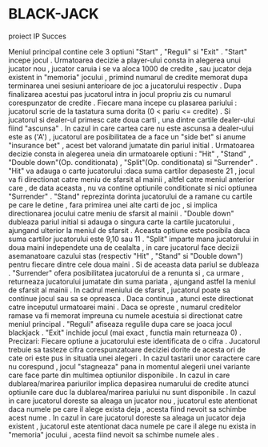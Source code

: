 # BLACK-JACK
proiect IP
Succes

Meniul principal contine cele 3 optiuni "Start" , "Reguli" si "Exit" . 
"Start" incepe jocul . Urmatoarea decizie a player-ului consta in alegerea unui jucator nou , jucator caruia i se va aloca 1000 de credite , sau jucator deja existent in "memoria" jocului , primind numarul de credite memorat dupa terminarea unei sesiuni anterioare de joc a jucatorului respectiv . Dupa finalizarea acestui pas jucatorul intra in jocul propriu zis cu numarul corespunzator de credite . Fiecare mana incepe cu plasarea pariului : jucatorul scrie de la tastatura suma dorita (0 < pariu <= credite) . Si jucatorul si dealer-ul primesc cate doua carti , una dintre cartile dealer-ului fiind "ascunsa" . In cazul in care cartea care nu este ascunsa a dealer-ului este as ('A') , jucatorul are posibilitatea de a face un "side bet" si anume "insurance bet" , acest bet valorand jumatate din pariul initial . 
Urmatoarea decizie consta in alegerea uneia din urmatoarele optiuni : "Hit" , "Stand" , "Double down"(Op. conditionata) , "Split"(Op. conditionata) si "Surrender" .
"Hit" va adauga o carte jucatorului :daca suma cartilor depaseste 21 , jocul va fi directionat catre meniu de sfarsit al mainii , altfel catre meniul anterior care , de data aceasta , nu va contine optiunile conditionate si nici optiunea "Surrender" .
"Stand" reprezinta dorinta jucatorului de a ramane cu cartile pe care le detine , fara primirea unei alte carti de joc , si implica directionarea jocului catre meniu de sfarsit al mainii .
"Double down" dubleaza pariul initial si adauga o singura carte la cartile jucatorului , ajungand ulterior la meniul de sfarsit . Aceasta optiune este posibila daca suma cartilor jucatorului este 9,10 sau 11 . 
"Split" imparte mana jucatorului in doua maini independete una de cealalta , in care jucatorul face decizii asemanatoare cazului stas (respectiv "Hit" , "Stand" si "Double down") pentru fiecare dintre cele doua maini . Si de aceasta data pariul se dubleaza .
"Surrender" ofera posibilitatea jucatorului de a renunta si , ca urmare , returneaza jucatorului jumatate din suma pariata , ajungand astfel la meniul de sfarsit al mainii .
In cadrul meniului de sfarsit , jucatorul poate sa continue jocul sau sa se opreasca . Daca continua , atunci este directionat catre inceputul urmatoarei maini . Daca se opreste , numarul creditelor ramase va fi memorat impreuna cu numele acestuia si directionat catre meniul principal .
"Reguli" afiseaza regulile dupa care se joaca jocul blackjack .
"Exit" inchide jocul (mai exact , functia main returneaza 0) .
Precizari:
Fiecare optiune a jucatorului este identificata de o cifra . Jucatorul trebuie sa tasteze cifra corespunzatoare deciziei dorite de acesta ori de cate ori este pus in situatia unei alegeri . In cazul tastarii unor caractere care nu corespund , jocul "stagneaza" pana in momentul alegerii unei variante care face parte din multimea optiunilor disponibile .
In cazul in care dublarea/marirea pariurilor implica depasirea numarului de credite atunci optiunile care duc la dublarea/marirea pariului nu sunt disponibile .
In cazul in care jucatorul doreste sa aleaga un jucator nou , jucatorul este atentionat daca numele pe care il alege exista deja , acesta fiind nevoit sa schimbe acest nume .
In cazul in care jucatorul doreste sa aleaga un jucator deja existent , jucatorul este atentionat daca numele pe care il alege nu exista in "memoria" jocului , acesta fiind nevoit sa schimbe numele ales .


